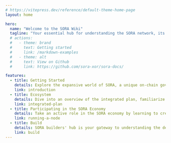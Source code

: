 ```yaml
---
# https://vitepress.dev/reference/default-theme-home-page
layout: home

hero:
  name: "Welcome to the SORA Wiki"
  tagline: "Your essential hub for understanding the SORA network, its architecture, how-to guides, and exploring comprehensive resources"
  # actions:
  #   - theme: brand
  #     text: Getting started
  #     link: /markdown-examples
  #   - theme: alt
  #     text: View on Github
  #     link: https://github.com/sora-xor/sora-docs/

features:
  - title: Getting Started
    details: Explore the expansive world of SORA, a unique on-chain governance system powered by the XOR token, designed to facilitate funding and resource allocation proposals. 
    link: introduction
  - title: Ecosystem
    details: Dive into an overview of the integrated plan, familiarize yourself with SORA ecosystem components, and learn how to request features to customize your experience.
    link: integrated-plan
  - title: Participating in the SORA Economy
    details: Take an active role in the SORA economy by learning to create an address, running a node, participating in governance, DeFi, and more.
    link: running-a-node
  - title: Build
    details: SORA builders' hub is your gateway to understanding the decentralized development process, pallets, technical stack, consensus, and accounts to get you up to speed and be part of the SORA's movement.
    link: build
---
```

